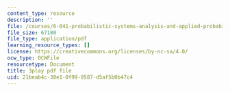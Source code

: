 ```yaml
---
content_type: resource
description: ''
file: /courses/6-041-probabilistic-systems-analysis-and-applied-probability-fall-2010/21beab4c30e10f999587d5af5b0b47c4_j9WZyLZCBzs.pdf
file_size: 67180
file_type: application/pdf
learning_resource_types: []
license: https://creativecommons.org/licenses/by-nc-sa/4.0/
ocw_type: OCWFile
resourcetype: Document
title: 3play pdf file
uid: 21beab4c-30e1-0f99-9587-d5af5b0b47c4
---
```

